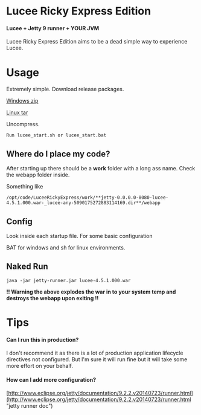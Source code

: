 Lucee Ricky Express Edition
=================================
#### Lucee + Jetty 9 runner + YOUR JVM
Lucee Ricky Express Edition aims to be a dead simple way to experience Lucee. 

Usage
===
Extremely simple. 
Download release packages.

[Windows zip](https://github.com/melinite/docker-pub/raw/lucee-4.5.1.000/lucee/lucee_jettyrunner/release/lucee_jettyrunner_4.5.1.000.zip "windows zip")


[Linux tar](https://github.com/melinite/docker-pub/raw/lucee-4.5.1.000/lucee/lucee_jettyrunner/release/lucee_jettyrunner_4.5.1.000.zip "linux tar")


Uncompress. 

	Run lucee_start.sh or lucee_start.bat


## Where do I place my code?
After starting up there should be a **work** folder with a long ass name. Check the webapp folder inside.

Something like
	
	/opt/code/LuceeRickyExpress/work/**jetty-0.0.0.0-8080-lucee-4.5.1.000.war-_lucee-any-5090175272883114169.dir**/webapp

## Config
Look inside each startup file. For some basic configuration

BAT for windows and sh for linux environments.

## Naked Run
    java -jar jetty-runner.jar lucee-4.5.1.000.war

**!! Warning the above explodes the war in to your system temp and destroys the webapp upon exiting !!**

 Tips
 ===
#### Can I run this in production?

I don't recommend it as there is a lot of production application lifecycle directives not configured. But I'm sure it will run fine but it will take some more effort on your behalf.

#### How can I add more configuration?
[http://www.eclipse.org/jetty/documentation/9.2.2.v20140723/runner.html](http://www.eclipse.org/jetty/documentation/9.2.2.v20140723/runner.html "jetty runner doc")



